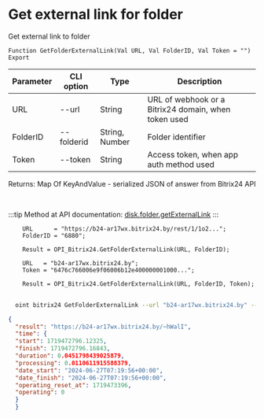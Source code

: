 ﻿---
sidebar_position: 6
---

# Get external link for folder
 Get external link to folder



`Function GetFolderExternalLink(Val URL, Val FolderID, Val Token = "") Export`

  | Parameter | CLI option | Type | Description |
  |-|-|-|-|
  | URL | --url | String | URL of webhook or a Bitrix24 domain, when token used |
  | FolderID | --folderid | String, Number | Folder identifier |
  | Token | --token | String | Access token, when app auth method used |

  
  Returns:  Map Of KeyAndValue - serialized JSON of answer from Bitrix24 API

<br/>

:::tip
Method at API documentation: [disk.folder.getExternalLink](https://dev.1c-bitrix.ru/rest_help/disk/folder/disk_folder_getexternallink.php)
:::
<br/>


```bsl title="Code example"
    URL      = "https://b24-ar17wx.bitrix24.by/rest/1/1o2...";
    FolderID = "6880";

    Result = OPI_Bitrix24.GetFolderExternalLink(URL, FolderID);

    URL   = "b24-ar17wx.bitrix24.by";
    Token = "6476c766006e9f06006b12e400000001000...";

    Result = OPI_Bitrix24.GetFolderExternalLink(URL, FolderID, Token);
```



```sh title="CLI command example"
    
  oint bitrix24 GetFolderExternalLink --url "b24-ar17wx.bitrix24.by" --folderid "5016" --token "fe3fa966006e9f06006b12e400000001000..."

```

```json title="Result"
{
  "result": "https://b24-ar17wx.bitrix24.by/~hWalI",
  "time": {
  "start": 1719472796.12325,
  "finish": 1719472796.16843,
  "duration": 0.0451798439025879,
  "processing": 0.0110611915588379,
  "date_start": "2024-06-27T07:19:56+00:00",
  "date_finish": "2024-06-27T07:19:56+00:00",
  "operating_reset_at": 1719473396,
  "operating": 0
  }
  }
```
